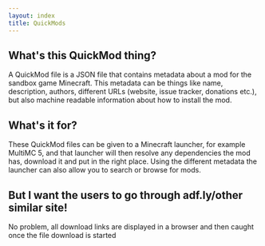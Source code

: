 ```yaml
---
layout: index
title: QuickMods
---
```


## What's this QuickMod thing?

A QuickMod file is a JSON file that contains metadata about a mod for the sandbox game Minecraft. This metadata can be things like name, description, authors, different URLs (website, issue tracker, donations etc.), but also machine readable information about how to install the mod.

## What's it for?

These QuickMod files can be given to a Minecraft launcher, for example MultiMC 5, and that launcher will then resolve any dependencies the mod has, download it and put in the right place. Using the different metadata the launcher can also allow you to search or browse for mods.

## But I want the users to go through adf.ly/other similar site!

No problem, all download links are displayed in a browser and then caught once the file download is started

